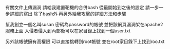 有關文件上傳漏洞 請給我建置靶機的合併bash 從最開始到之後的設定 請一步一步詳細的寫出
除了bash外 再另外給我攻擊的詳細方法和步驟

幫我創立一個名叫susan 密碼為password的帳號 並把該網頁漏洞架在apache2服務上面 入侵者侵入到內部後可以在家目錄上找到一個user.txt  

另外該帳號擁有高權限 可以直接挑轉到root帳號 並在root家目錄下上找到roo.txt